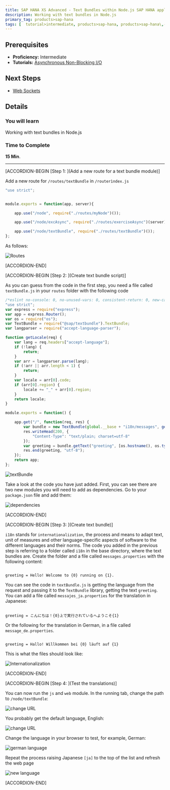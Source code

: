 ```yaml
---
title: SAP HANA XS Advanced - Text Bundles within Node.js SAP HANA applications
description: Working with text bundles in Node.js
primary_tag: products>sap-hana
tags: [  tutorial>intermediate, products>sap-hana, products>sap-hana\,-express-edition   ]
---
```

## Prerequisites  
- **Proficiency:** Intermediate
- **Tutorials:** [Asynchronous Non-Blocking I/O](https://www.sap.com/developer/tutorials/xsa-node-async.html)

## Next Steps
- [Web Sockets](https://www.sap.com/developer/tutorials/xsa-node-websockets.html)

## Details
### You will learn  
Working with text bundles in Node.js


### Time to Complete
**15 Min**.

---

[ACCORDION-BEGIN [Step 1: ](Add a new route for a text bundle module)]

Add a new route for `/routes/textBundle` in `/routerìndex.js`

```javascript
"use strict";
module.exports = function(app, server){
	app.use("/node", require("./routes/myNode")());
	app.use("/node/excAsync", require("./routes/exerciseAsync")(server));
	app.use("/node/textBundle", require("./routes/textBundle")());
};

```

As follows:

![Routes](1.png)



[ACCORDION-END]

[ACCORDION-BEGIN [Step 2: ](Create text bundle script)]

As you can guess from the code in the first step, you need a file called `textBundle.js` in your `routes` folder with the following code

```javascript
/*eslint no-console: 0, no-unused-vars: 0, consistent-return: 0, new-cap: 0*/
"use strict";
var express = require("express");
var app = express.Router();
var os = require("os");
var TextBundle = require("@sap/textbundle").TextBundle;
var langparser = require("accept-language-parser");

function getLocale(req) {
	var lang = req.headers["accept-language"];
	if (!lang) {
		return;
	}
	var arr = langparser.parse(lang);
	if (!arr || arr.length < 1) {
		return;
	}
	var locale = arr[0].code;
	if (arr[0].region) {
		locale += "_" + arr[0].region;
	}
	return locale;
}

module.exports = function() {

	app.get("/", function(req, res) {
		var bundle = new TextBundle(global.__base + "i18n/messages", getLocale(req));
		res.writeHead(200, {
			"Content-Type": "text/plain; charset=utf-8"
		});
		var greeting = bundle.getText("greeting", [os.hostname(), os.type()]);
		res.end(greeting, "utf-8");
	});
	return app;
};

```

![textBundle](2.png)

Take a look at the code you have just added. First, you can see there are two new modules you will need to add as dependencies. Go to your `package.json` file and add them:

![dependencies](3.png)



[ACCORDION-END]

[ACCORDION-BEGIN [Step 3: ](Create text bundle)]

`i18n` stands for `internationalization`, the process and means to adapt text, unit of measures and other language-specific aspects of software to the different languages and their norms.  The code you added in the previous step is referring to a folder called `i18n` in the base directory, where the text bundles are. Create the folder and a file called `messages.properties` with the following content:

```text

greeting = Hello! Welcome to {0} running on {1}.
```

You can see the code in `textBundle.js` is getting the language from the request and passing it to the `TextBundle` library, getting the text `greeting`. You can add a file called `messajes_ja.properties` for the translation in Japanese:

```Text

greeting = こんにちは！{0}上で実行されているへようこそ{1}
```

Or the following for the translation in German, in a file called `message_de.properties`.

```text

greeting = Hallo! Willkommen bei {0} läuft auf {1}

```
This is what the files should look like:


![Internationalization](4.png)


[ACCORDION-END]

[ACCORDION-BEGIN [Step 4: ](Test the translations)]

You can now run the `js` and `web` module. In the running tab, change the path to `/node/textBundle`:

![change URL](5.png)

You probably get the default language, English:

![change URL](6.png)

Change the language in your browser to test, for example, German:

![german language](7.png)

Repeat the process raising Japanese `[ja]` to the top of the list and refresh the web page

![new language](17.png)



[ACCORDION-END]

